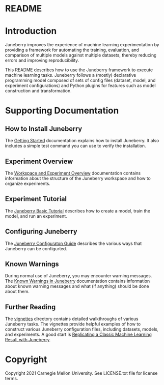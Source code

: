 README
==========

# Introduction

Juneberry improves the experience of machine learning experimentation by providing a framework for automating 
the training, evaluation, and comparison of multiple models against multiple datasets, thereby reducing errors and 
improving reproducibility.

This README describes how to use the Juneberry framework to execute machine learning tasks. Juneberry follows a (mostly)
declarative programming model composed of sets of config files (dataset, model, and experiment configurations) and
Python plugins for features such as model construction and transformation.

# Supporting Documentation

## How to Install Juneberry

The [Getting Started](docs/getting_started.md) documentation explains how to install Juneberry. It also 
includes a simple test command you can use to verify the installation.

## Experiment Overview

The [Workspace and Experiment Overview](docs/overview.md) documentation contains information about 
the structure of the Juneberry workspace and how to organize experiments.

## Experiment Tutorial

The [Juneberry Basic Tutorial](docs/tutorial.md) describes how to create a model, train the model, 
and run an experiment.

## Configuring Juneberry

The [Juneberry Configuraton Guide](docs/configuring.md) describes the various ways that Juneberry can be configurted.

## Known Warnings

During normal use of Juneberry, you may encounter warning messages. The
[Known Warnings in Juneberry](docs/known_warnings.md) documentation contains information about known warning 
messages and what (if anything) should be done about them.

## Further Reading

The [vignettes](docs/vignettes) directory contains detailed walkthroughs of various Juneberry tasks. 
The vignettes provide helpful examples of how to construct various Juneberry configuration files, 
including datasets, models, and experiments. A good start is 
[Replicating a Classic Machine Learning Result with Juneberry](docs/vignettes/vignette1/Replicating_a_Classic_Machine_Learning_Result_with_Juneberry.md).

# Copyright

Copyright 2021 Carnegie Mellon University.  See LICENSE.txt file for license terms.
